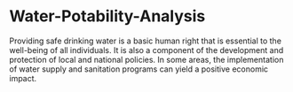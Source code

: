 # Water-Potability-Analysis
Providing safe drinking water is a basic human right that is essential to the well-being of all individuals. It is also a component of the development and protection of local and national policies. In some areas, the implementation of water supply and sanitation programs can yield a positive economic impact.

